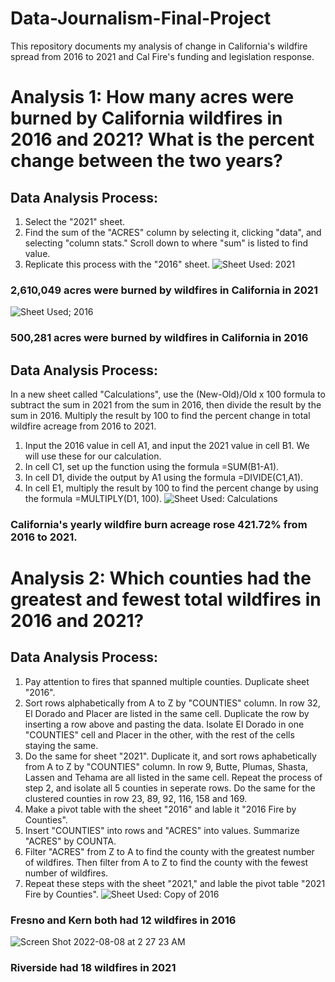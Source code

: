 # Data-Journalism-Final-Project
This repository documents my analysis of change in California's wildfire spread from 2016 to 2021 and Cal Fire's funding and legislation response.
# Analysis 1: How many acres were burned by California wildfires in 2016 and 2021? What is the percent change between the two years?
## Data Analysis Process: 
1) Select the "2021" sheet.
2) Find the sum of the "ACRES" column by selecting it, clicking "data", and selecting "column stats." Scroll down to where "sum" is listed to find value.
3) Replicate this process with the "2016" sheet.
![Sheet Used: 2021](https://user-images.githubusercontent.com/109619716/183370110-8155d6a1-f98f-4f9f-b070-87b2ef294efa.png)
### 2,610,049 acres were burned by wildfires in California in 2021

![Sheet Used; 2016](https://user-images.githubusercontent.com/109619716/183372881-33c9ba6f-3a03-466b-8e70-745327405d40.png)
### 500,281 acres were burned by wildfires in California in 2016

## Data Analysis Process:
In a new sheet called "Calculations", use the (New-Old)/Old x 100 formula to subtract the sum in 2021 from the sum in 2016, then divide the result by the sum in 2016. Multiply the result by 100 to find the percent change in total wildfire acreage from 2016 to 2021.
1) Input the 2016 value in cell A1, and input the 2021 value in cell B1. We will use these for our calculation.
2) In cell C1, set up the function using the formula =SUM(B1-A1).
3) In cell D1, divide the output by A1 using the formula =DIVIDE(C1,A1).
4) In cell E1, multiply the result by 100 to find the percent change by using the formula =MULTIPLY(D1, 100).
![Sheet Used: Calculations](https://user-images.githubusercontent.com/109619716/183372744-5de74448-7154-4f9f-af3f-d6432ed42697.png)
### California's yearly wildfire burn acreage rose 421.72% from 2016 to 2021.


# Analysis 2: Which counties had the greatest and fewest total wildfires in 2016 and 2021?
## Data Analysis Process: 
1) Pay attention to fires that spanned multiple counties. Duplicate sheet "2016".
2) Sort rows alphabetically from A to Z by "COUNTIES" column. In row 32, El Dorado and Placer are listed in the same cell. Duplicate the row by inserting a row above and pasting the data. Isolate El Dorado in one "COUNTIES" cell and Placer in the other, with the rest of the cells staying the same.
3) Do the same for sheet "2021". Duplicate it, and sort rows aphabetically from A to Z by "COUNTIES" column. In row 9, Butte, Plumas, Shasta, Lassen and Tehama are all listed in the same cell. Repeat the process of step 2, and isolate all 5 counties in seperate rows. Do the same for the clustered counties in row 23, 89, 92, 116, 158 and 169.
4) Make a pivot table with the sheet "2016" and lable it "2016 Fire by Counties".
5) Insert "COUNTIES" into rows and "ACRES" into values. Summarize "ACRES" by COUNTA.
6) Filter "ACRES" from Z to A to find the county with the greatest number of wildfires. Then filter from A to Z to find the county with the fewest number of wildfires.
7) Repeat these steps with the sheet "2021," and lable the pivot table "2021 Fire by Counties".
![Sheet Used: Copy of 2016](https://user-images.githubusercontent.com/109619716/183381227-030e470f-834e-43db-9469-43a1ae559002.png)
### Fresno and Kern both had 12 wildfires in 2016

![Screen Shot 2022-08-08 at 2 27 23 AM](https://user-images.githubusercontent.com/109619716/183386139-539a79e0-886f-4222-8a87-b7415c3d01c4.png)
### Riverside had 18 wildfires in 2021
